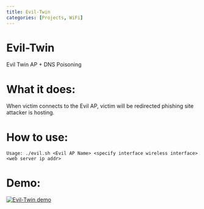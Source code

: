 ```yaml
---
title: Evil-Twin
categories: [Projects, WiFi]
---
```


# Evil-Twin
Evil Twin AP + DNS Poisoning

# What it does:
When victim connects to the Evil AP, victim will be redirected phishing site attacker is hosting.

# How to use:
`Usage: ./evil.sh <Evil AP Name> <specify interface wireless interface> <web server ip addr>`

# Demo:
[![Evil-Twin demo](https://res.cloudinary.com/marcomontalbano/image/upload/v1642608373/video_to_markdown/images/streamable--13cpk4-c05b58ac6eb4c4700831b2b3070cd403.jpg)](https://streamable.com/13cpk4 "Evil-Twin demo")
